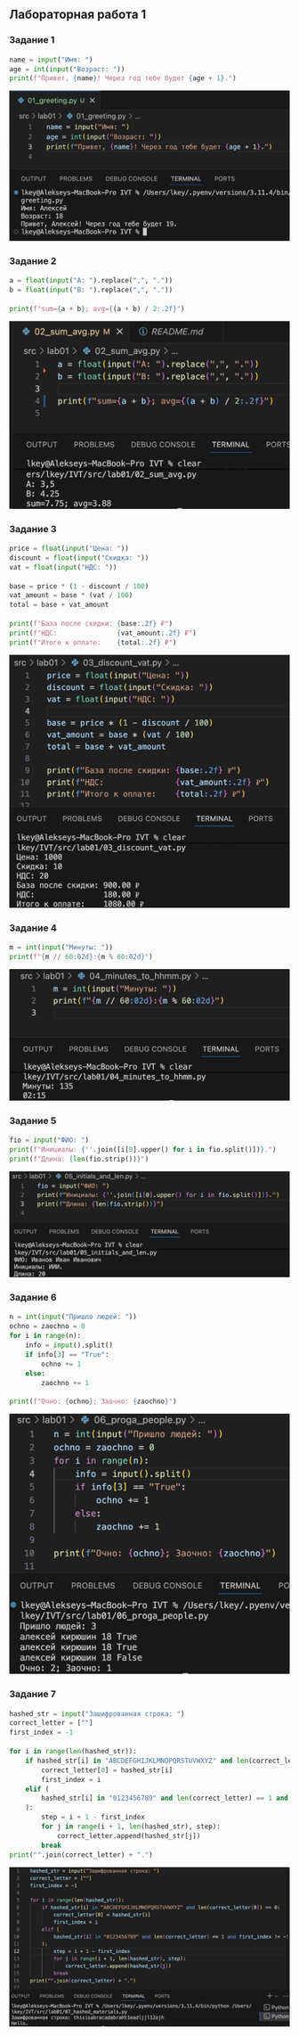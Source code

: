 ## Лабораторная работа 1

### Задание 1
```python
name = input("Имя: ")
age = int(input("Возраст: "))
print(f"Привет, {name}! Через год тебе будет {age + 1}.")
```
![Картинка 1](./images/lab01/01_greeting.png)

### Задание 2
```python
a = float(input("A: ").replace(",", "."))
b = float(input("B: ").replace(",", "."))

print(f"sum={a + b}; avg={(a + b) / 2:.2f}")
```
![Картинка 2](./images/lab01/02_sum_avg.png)

### Задание 3
```python
price = float(input("Цена: "))
discount = float(input("Скидка: "))
vat = float(input("НДС: "))

base = price * (1 - discount / 100)
vat_amount = base * (vat / 100)
total = base + vat_amount

print(f"База после скидки: {base:.2f} ₽")
print(f"НДС:               {vat_amount:.2f} ₽")
print(f"Итого к оплате:    {total:.2f} ₽")
```
![Картинка 3](./images/lab01/03_discount_vat.png)

### Задание 4
```python
m = int(input("Минуты: "))
print(f"{m // 60:02d}:{m % 60:02d}")
```
![Картинка 4](./images/lab01/04_minutes_to_hhmm.png)

### Задание 5
```python
fio = input("ФИО: ")
print(f"Инициалы: {''.join([i[0].upper() for i in fio.split()])}.")
print(f"Длина: {len(fio.strip())}")
```
![Картинка 5](./images/lab01/05_initials_and_len.png)

### Задание 6
```python
n = int(input("Пришло людей: "))
ochno = zaochno = 0
for i in range(n):
    info = input().split()
    if info[3] == "True":
        ochno += 1
    else:
        zaochno += 1

print(f"Очно: {ochno}; Заочно: {zaochno}")
```
![Картинка 6](./images/lab01/06_proga_people.png)

### Задание 7
```python
hashed_str = input("Зашифрованная строка: ")
correct_letter = [""]
first_index = -1

for i in range(len(hashed_str)):
    if hashed_str[i] in "ABCDEFGHIJKLMNOPQRSTUVWXYZ" and len(correct_letter[0]) == 0:
        correct_letter[0] = hashed_str[i]
        first_index = i
    elif (
        hashed_str[i] in "0123456789" and len(correct_letter) == 1 and first_index != -1
    ):
        step = i + 1 - first_index
        for j in range(i + 1, len(hashed_str), step):
            correct_letter.append(hashed_str[j])
        break
print("".join(correct_letter) + ".")
```
![Картинка 7](./images/lab01/07_hashed_materials.png)

